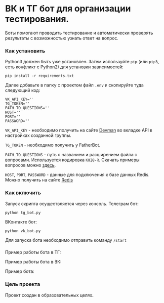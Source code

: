 # ВК и ТГ бот для организации тестирования.

Боты помогают проводить тестирование и автоматически проверять результаты с возможностью узнать ответ на вопрос.


### Как установить

Python3 должен быть уже установлен.
Затем используйте `pip` (или `pip3`, есть конфликт с Python2) для установки зависимостей:

```
pip install -r requirements.txt
```

Далее добавьте в папку с проектом файл `.env` и скопируйте туда следующий код:

```
VK_API_KEY=''
TG_TOKEN=''
PATH_TO_QUESTIONS=''
HOST=''
PORT=''
PASSWORD=''
```

`VK_API_KEY` - необходимо получить на сайте [Devman](https://vk.com/) во вкладке API в настройках созданной группы. 

`TG_TOKEN` - необходимо получить у FatherBot.

`PATH_TO_QUESTIONS` - путь с названием и расширением файла с вопросами. Используется кодировка `KOI8-R`. Скачать примеры вопросов можно [здесь](https://dvmn.org/media/modules_dist/quiz-questions.zip).

`HOST`, `PORT`, `PASSWORD` - данные для подключения к базе данных Redis. Можно получить на сайте [Redis](https://redis.io/)

### Как включить
Запуск скрипта осуществляется через консоль. 
Телеграм бот:
```
python tg_bot.py
```
ВКонтакте бот:
```
python vk_bot.py
```

Для запуска бота необходимо отправить команду `/start`

###
Пример работы бота в ТГ:

Пример работы бота в ВК:

Пример бота: 

### Цель проекта

Проект создан в образовательных целях.
